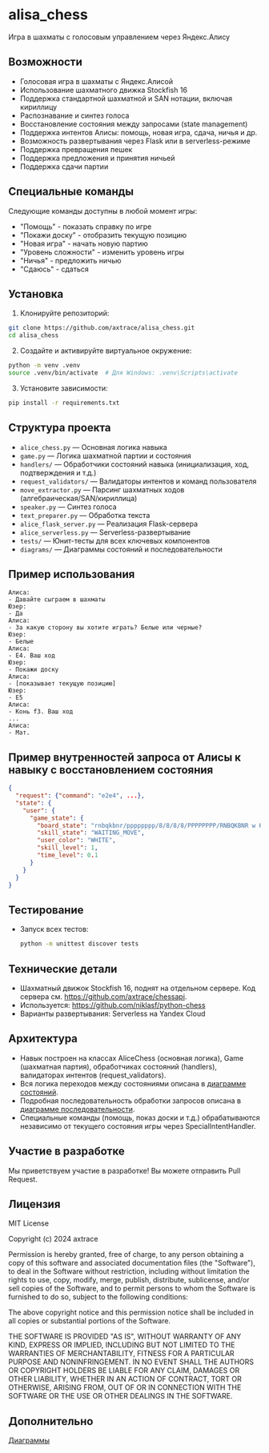 # alisa_chess

Игра в шахматы с голосовым управлением через Яндекс.Алису

## Возможности
- Голосовая игра в шахматы с Яндекс.Алисой
- Использование шахматного движка Stockfish 16
- Поддержка стандартной шахматной и SAN нотации, включая кириллицу
- Распознавание и синтез голоса
- Восстановление состояния между запросами (state management)
- Поддержка интентов Алисы: помощь, новая игра, сдача, ничья и др.
- Возможность развертывания через Flask или в serverless-режиме
- Поддержка превращения пешек
- Поддержка предложения и принятия ничьей
- Поддержка сдачи партии

## Специальные команды
Следующие команды доступны в любой момент игры:
- "Помощь" - показать справку по игре
- "Покажи доску" - отобразить текущую позицию
- "Новая игра" - начать новую партию
- "Уровень сложности" - изменить уровень игры
- "Ничья" - предложить ничью
- "Сдаюсь" - сдаться

## Установка
1. Клонируйте репозиторий:
```bash
git clone https://github.com/axtrace/alisa_chess.git
cd alisa_chess
```

2. Создайте и активируйте виртуальное окружение:
```bash
python -m venv .venv
source .venv/bin/activate  # Для Windows: .venv\Scripts\activate
```

3. Установите зависимости:
```bash
pip install -r requirements.txt
```

## Структура проекта
- `alice_chess.py` — Основная логика навыка
- `game.py` — Логика шахматной партии и состояния
- `handlers/` — Обработчики состояний навыка (инициализация, ход, подтверждения и т.д.)
- `request_validators/` — Валидаторы интентов и команд пользователя
- `move_extractor.py` — Парсинг шахматных ходов (алгебраическая/SAN/кириллица)
- `speaker.py` — Синтез голоса
- `text_preparer.py` — Обработка текста
- `alice_flask_server.py` — Реализация Flask-сервера
- `alice_serverless.py` — Serverless-развертывание
- `tests/` — Юнит-тесты для всех ключевых компонентов
- `diagrams/` — Диаграммы состояний и последовательности

## Пример использования

```text
Алиса:
- Давайте сыграем в шахматы
Юзер:
- Да
Алиса:
- За какую сторону вы хотите играть? Белые или черные?
Юзер:
- Белые
Алиса:
- Е4. Ваш ход
Юзер:
- Покажи доску
Алиса:
- [показывает текущую позицию]
Юзер:
- Е5
Алиса:
- Конь f3. Ваш ход
...
Алиса:
- Мат.
```

## Пример внутренностей запроса от Алисы к навыку с восстановлением состояния
```json
{
  "request": {"command": "e2e4", ...},
  "state": {
    "user": {
      "game_state": {
        "board_state": "rnbqkbnr/pppppppp/8/8/8/8/PPPPPPPP/RNBQKBNR w KQkq - 0 1",
        "skill_state": "WAITING_MOVE",
        "user_color": "WHITE",
        "skill_level": 1,
        "time_level": 0.1
      }
    }
  }
}
```

## Тестирование
- Запуск всех тестов:
  ```bash
  python -m unittest discover tests
  ```

## Технические детали
- Шахматный движок Stockfish 16, поднят на отдельном сервере. Код сервера см. https://github.com/axtrace/chessapi.
- Используется: https://github.com/niklasf/python-chess
- Варианты развертывания: Serverless на Yandex Cloud

## Архитектура
- Навык построен на классах AliceChess (основная логика), Game (шахматная партия), обработчиках состояний (handlers), валидаторах интентов (request_validators).
- Вся логика переходов между состояниями описана в [диаграмме состояний](diagrams/state_diagram.md).
- Подробная последовательность обработки запросов описана в [диаграмме последовательности](diagrams/sd_request_processing.md).
- Специальные команды (помощь, показ доски и т.д.) обрабатываются независимо от текущего состояния игры через SpecialIntentHandler.

## Участие в разработке
Мы приветствуем участие в разработке! Вы можете отправить Pull Request.

## Лицензия
MIT License

Copyright (c) 2024 axtrace

Permission is hereby granted, free of charge, to any person obtaining a copy
of this software and associated documentation files (the "Software"), to deal
in the Software without restriction, including without limitation the rights
to use, copy, modify, merge, publish, distribute, sublicense, and/or sell
copies of the Software, and to permit persons to whom the Software is
furnished to do so, subject to the following conditions:

The above copyright notice and this permission notice shall be included in all
copies or substantial portions of the Software.

THE SOFTWARE IS PROVIDED "AS IS", WITHOUT WARRANTY OF ANY KIND, EXPRESS OR
IMPLIED, INCLUDING BUT NOT LIMITED TO THE WARRANTIES OF MERCHANTABILITY,
FITNESS FOR A PARTICULAR PURPOSE AND NONINFRINGEMENT. IN NO EVENT SHALL THE
AUTHORS OR COPYRIGHT HOLDERS BE LIABLE FOR ANY CLAIM, DAMAGES OR OTHER
LIABILITY, WHETHER IN AN ACTION OF CONTRACT, TORT OR OTHERWISE, ARISING FROM,
OUT OF OR IN CONNECTION WITH THE SOFTWARE OR THE USE OR OTHER DEALINGS IN THE
SOFTWARE.

## Дополнительно
[Диаграммы](docs/diagrams/readme.md)


